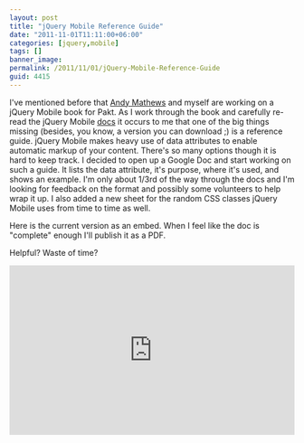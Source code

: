 ```yaml
---
layout: post
title: "jQuery Mobile Reference Guide"
date: "2011-11-01T11:11:00+06:00"
categories: [jquery,mobile]
tags: []
banner_image: 
permalink: /2011/11/01/jQuery-Mobile-Reference-Guide
guid: 4415
---
```


I've mentioned before that <a href="http://www.andymatthews.net/">Andy Mathews</a> and myself are working on a jQuery Mobile book for Pakt. As I work through the book and carefully re-read the jQuery Mobile <a href="http://jquerymobile.com/demos/1.0rc2/">docs</a> it occurs to me that one of the big things missing (besides, you know, a version you can download ;) is a reference guide. jQuery Mobile makes heavy use of data attributes to enable automatic markup of your content. There's so many options though it is hard to keep track. I decided to open up a Google Doc and start working on such a guide. It lists the data attribute, it's purpose, where it's used, and shows an example. I'm only about 1/3rd of the way through the docs and I'm looking for feedback on the format and possibly some volunteers to help wrap it up. I also added a new sheet for the random CSS classes jQuery Mobile uses from time to time as well.
<!--more-->
Here is the current version as an embed. When I feel like the doc is "complete" enough I'll publish it as a PDF.

Helpful? Waste of time? 

<iframe width='100%' height='300' frameborder='0' src='https://docs.google.com/spreadsheet/pub?hl=en_US&hl=en_US&key=0AsLZE608RJ3GdHlVUFJUSzNQM0dmVmpvZjZVcWFrZVE&output=html&widget=true'></iframe>